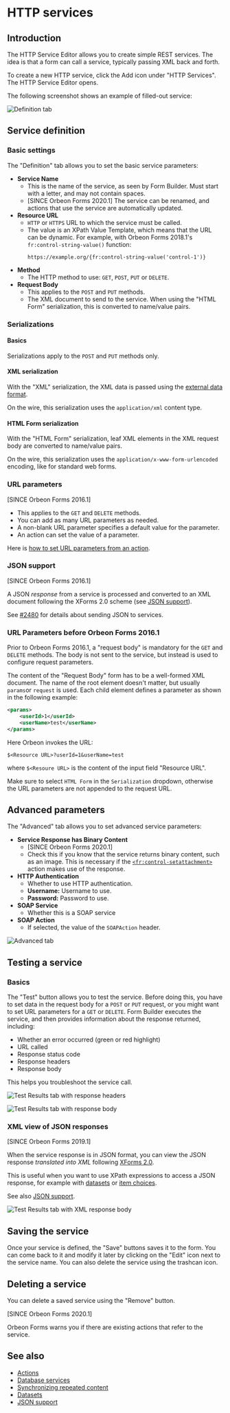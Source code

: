 # HTTP services

## Introduction

The HTTP Service Editor allows you to create simple REST services. The idea is that a form can call a service, typically passing XML back and forth.

To create a new HTTP service, click the Add icon under "HTTP Services". The HTTP Service Editor opens.

The following screenshot shows an example of filled-out service:

![Definition tab](images/service-definition.png)

## Service definition

### Basic settings

The "Definition" tab allows you to set the basic service parameters:

- **Service Name**
    - This is the name of the service, as seen by Form Builder. Must start with a letter, and may not contain spaces.
    - [SINCE Orbeon Forms 2020.1] The service can be renamed, and actions that use the service are automatically updated.
- **Resource URL**
    - `HTTP` or `HTTPS` URL to which the service must be called.
    - The value is an XPath Value Template, which means that the URL can be dynamic. For example, with Orbeon Forms 2018.1's `fr:control-string-value()` function:
      ```xpath
      https://example.org/{fr:control-string-value('control-1')}
      ```
- **Method**
    - The HTTP method to use: `GET`, `POST`, `PUT` or `DELETE`.
- **Request Body**
    - This applies to the `POST` and `PUT` methods.
    - The XML document to send to the service. When using the "HTML Form" serialization, this is converted to name/value pairs.

### Serializations

#### Basics

Serializations apply to the `POST` and `PUT` methods only.

#### XML serialization
    
With the "XML" serialization, the XML data is passed using the [external data format](/form-runner/data-format/form-data.md).

On the wire, this serialization uses the `application/xml` content type.

#### HTML Form serialization

With the "HTML Form" serialization, leaf XML elements in the XML request body are converted to name/value pairs.

On the wire, this serialization uses the `application/x-www-form-urlencoded` encoding, like for standard web forms.

### URL parameters

\[SINCE Orbeon Forms 2016.1\]

- This applies to the `GET` and `DELETE` methods.
- You can add as many URL parameters as needed.
- A non-blank URL parameter specifies a default value for the parameter.
- An action can set the value of a parameter.

Here is [how to set URL parameters from an action](actions.md#passing-url-parameters-to-get-and-delete-methods).

### JSON support

\[SINCE Orbeon Forms 2016.1\]

A JSON *response* from a service is processed and converted to an XML document following the XForms 2.0 scheme (see [JSON support](../xforms/submission-json.md)).

See [#2480](https://github.com/orbeon/orbeon-forms/issues/2480) for details about sending JSON to services.

### URL Parameters before Orbeon Forms 2016.1

Prior to Orbeon Forms 2016.1, a "request body" is mandatory for the `GET` and `DELETE` methods. The body is not sent to the service, but instead is used to configure request parameters.

The content of the "Request Body" form has to be a well-formed XML document. The name of the root element doesn't matter, but usually `params`or `request` is used. Each child element defines a parameter as shown in the following example:

```xml
<params>
    <userId>1</userId>
    <userName>test</userName>
</params>
```
Here Orbeon invokes the URL:
```
$<Resource URL>?userId=1&userName=test
```
where `$<Resoure URL>` is the content of the input field "Resource URL".

Make sure to select `HTML Form` in the `Serialization` dropdown, otherwise the URL parameters are not appended to the request URL.

## Advanced parameters

The "Advanced" tab allows you to set advanced service parameters:

- **Service Response has Binary Content**
    - [SINCE Orbeon Forms 2020.1]
    - Check this if you know that the service returns binary content, such as an image. This is necessary if the [`<fr:control-setattachment>`](/form-builder/actions-syntax.md#setting-the-value-of-an-attachment-control) action makes use of the response.
- **HTTP Authentication**
    - Whether to use HTTP authentication.
    - **Username:** Username to use.
    - **Password:** Password to use.
- **SOAP Service**
    - Whether this is a SOAP service
- **SOAP Action**
    - If selected, the value of the `SOAPAction` header.

![Advanced tab](images/service-definition-advanced.png)

## Testing a service

### Basics

The "Test" button allows you to test the service. Before doing this, you have to set data in the request body for a `POST` or `PUT` request, or you might want to set URL parameters for a `GET` or `DELETE`. Form Builder executes the service, and then provides information about the response returned, including:

- Whether an error occurred (green or red highlight)
- URL called
- Response status code
- Response headers
- Response body

This helps you troubleshoot the service call.

![Test Results tab with response headers](images/service-definition-test.png)

![Test Results tab with response body](images/service-definition-test-original-response-body.png)

### XML view of JSON responses

[SINCE Orbeon Forms 2019.1]

When the service response is in JSON format, you can view the JSON response *translated into XML* following [XForms 2.0](https://www.w3.org/community/xformsusers/wiki/XForms_2.0#External_JSON_values).

This is useful when you want to use XPath expressions to access a JSON response, for example with [datasets](/form-runner/feature/datasets.md) or [item choices](actions.md#setting-the-choices-of-a-selection-control).

See also [JSON support](/xforms/submission-json.md).

![Test Results tab with XML response body](images/service-definition-test-xml-response-body.png) 

## Saving the service

Once your service is defined, the "Save" buttons saves it to the form. You can come back to it and modify it later by clicking on the "Edit" icon next to the service name. You can also delete the service using the trashcan icon.

## Deleting a service

You can delete a saved service using the "Remove" button.

[SINCE Orbeon Forms 2020.1]

Orbeon Forms warns you if there are existing actions that refer to the service. 

## See also

- [Actions](actions.md)
- [Database services](database-services.md)
- [Synchronizing repeated content](synchronize-repeated-content.md)
- [Datasets](/form-runner/feature/datasets.md)
- [JSON support](/xforms/submission-json.md)